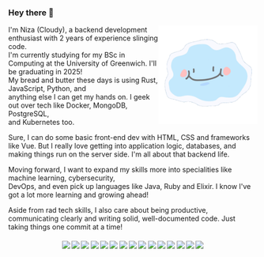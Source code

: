 ### Hey there 👋
<p><img align="right" width="200px" height="200px" src="https://github.com/devniza/devniza/blob/main/assets/smiley-cloud.gif" alt="smiling cloud" /></p>

I'm Niza (Cloudy), a backend development enthusiast with 2 years of experience slinging code. </br>
I'm currently studying for my BSc in Computing at the University of Greenwich. 
I'll be graduating in 2025!</br> My bread and butter these days is using Rust, JavaScript, Python, and </br>
anything else I can get my hands on. 
I geek out over tech like Docker, MongoDB, PostgreSQL, </br>
and Kubernetes too.

Sure, I can do some basic front-end dev with HTML, CSS and frameworks like Vue. But I really love getting into application logic, databases, and making things run on the server side. I'm all about that backend life.

Moving forward, I want to expand my skills more into specialities like machine learning, cybersecurity, </br>
DevOps, and even pick up languages like Java, Ruby and Elixir. I know I've got a lot more learning and growing ahead!

Aside from rad tech skills, I also care about being productive, communicating clearly and writing solid, well-documented code. Just taking things one commit at a time!

####      <div align="center">![](https://img.shields.io/badge/Vue-green) ![](https://img.shields.io/badge/Nuxt-darkgreen) ![](https://img.shields.io/badge/Node-lightgreen) ![](https://img.shields.io/badge/Python-blue) ![](https://img.shields.io/badge/Docker-darkblue) ![](https://img.shields.io/badge/CI/CD-blue) ![](https://img.shields.io/badge/JavaScript-yellow) ![](https://img.shields.io/badge/TypeScript-darkblue) ![](https://img.shields.io/badge/MongoDB-darkgreen) ![](https://img.shields.io/badge/PostgreSQL-blue) ![](https://img.shields.io/badge/HTML-darkyellow) ![](https://img.shields.io/badge/CSS-blue) ![](https://img.shields.io/badge/TailwindCSS-lightblue) ![](https://img.shields.io/badge/Kubernetes-blue) ![](https://img.shields.io/badge/Github-grey)</div>
<!--
**devniza/devniza** is a ✨ _special_ ✨ repository because its `README.md` (this file) appears on your GitHub profile.

Here are some ideas to get you started:

- 🔭 I’m currently working on ...
- 🌱 I’m currently learning ...
- 👯 I’m looking to collaborate on ...
- 🤔 I’m looking for help with ...
- 💬 Ask me about ...
- 📫 How to reach me: ...
- 😄 Pronouns: ...
- ⚡ Fun fact: ...
-->

